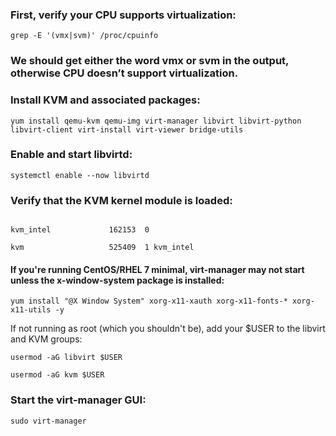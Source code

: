 ### First, verify your CPU supports virtualization:

```grep -E '(vmx|svm)' /proc/cpuinfo```

### We should get either the word vmx or svm in the output, otherwise CPU doesn’t support virtualization.

### Install KVM and associated packages:

```yum install qemu-kvm qemu-img virt-manager libvirt libvirt-python libvirt-client virt-install virt-viewer bridge-utils```

### Enable and start libvirtd:

```systemctl enable --now libvirtd```

### Verify that the KVM kernel module is loaded:

```$ lsmod | grep kvm

kvm_intel             162153  0

kvm                   525409  1 kvm_intel 
```


#### If you're running CentOS/RHEL 7 minimal, virt-manager may not start unless the x-window-system package is installed:

```yum install "@X Window System" xorg-x11-xauth xorg-x11-fonts-* xorg-x11-utils -y```

If not running as root (which you shouldn't be), add your $USER to the libvirt and KVM groups:

```usermod -aG libvirt $USER```

```usermod -aG kvm $USER```

### Start the virt-manager GUI:

```sudo virt-manager```
